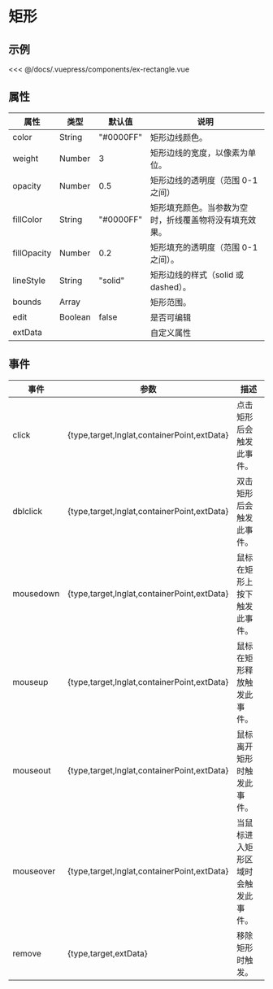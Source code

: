 # 矩形

## 示例

<<< @/docs/.vuepress/components/ex-rectangle.vue
<ex-rectangle></ex-rectangle>

## 属性

| 属性        | 类型    | 默认值    | 说明                                                   |
| ----------- | ------- | --------- | ------------------------------------------------------ |
| color       | String  | "#0000FF" | 矩形边线颜色。                                         |
| weight      | Number  | 3         | 矩形边线的宽度，以像素为单位。                         |
| opacity     | Number  | 0.5       | 矩形边线的透明度（范围 0-1 之间）                      |
| fillColor   | String  | "#0000FF" | 矩形填充颜色。当参数为空时，折线覆盖物将没有填充效果。 |
| fillOpacity | Number  | 0.2       | 矩形填充的透明度（范围 0-1 之间）。                    |
| lineStyle   | String  | "solid"   | 矩形边线的样式（solid 或 dashed）。                    |
| bounds      | Array   |           | 矩形范围。                                             |
| edit        | Boolean | false     | 是否可编辑                                             |
| extData     |         |           | 自定义属性                                             |

## 事件

| 事件      | 参数                                        | 描述                               |
| --------- | ------------------------------------------- | ---------------------------------- |
| click     | {type,target,lnglat,containerPoint,extData} | 点击矩形后会触发此事件。           |
| dblclick  | {type,target,lnglat,containerPoint,extData} | 双击矩形后会触发此事件。           |
| mousedown | {type,target,lnglat,containerPoint,extData} | 鼠标在矩形上按下触发此事件。       |
| mouseup   | {type,target,lnglat,containerPoint,extData} | 鼠标在矩形释放触发此事件。         |
| mouseout  | {type,target,lnglat,containerPoint,extData} | 鼠标离开矩形时触发此事件。         |
| mouseover | {type,target,lnglat,containerPoint,extData} | 当鼠标进入矩形区域时会触发此事件。 |
| remove    | {type,target,extData}                       | 移除矩形时触发。                   |
